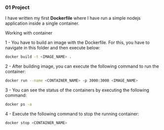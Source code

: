 ### 01 Project

I have written my first **Dockerfile** where I have run a simple nodejs application inside a single container.

Working with container

1 - You have to build an image with the Dockerfile. For this, you have to navigate in this folder and then execute below:

```sh
docker build -t <IMAGE_NAME> .
```

2 - After building image, you can execute the following command to run the container:

```sh
docker run --name <CONTAINER_NAME> -p 3000:3000 <IMAGE_NAME>
```

3 - You can see the status of the containers by executing the following command:

```sh
docker ps -a
```

4 - Execute the following command to stop the running container:

```sh
docker stop <CONTAINER_NAME>
```
